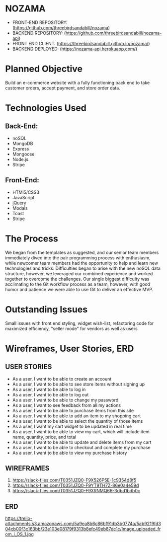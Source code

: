 # NOZAMA
- FRONT-END REPOSITORY: (https://github.com/threebirdsandabill/nozama)
- BACKEND REPOSITORY:  (https://github.com/threebirdsandabill/nozama-api)
- FRONT END CLIENT: (https://threebirdsandabill.github.io/nozama/)
- BACKEND DEPLOYED: (https://nozama-api.herokuapp.com/)


# Planned Objective

Build an e-commerce website with a fully functioning back end to take customer orders, accept payment, and store order data.

# Technologies Used

## Back-End:
- noSQL
- MongoDB
- Express
- Mongoose
- Node.js
- Stripe

## Front-End:
- HTMl5/CSS3
- JavaScript
- jQuery
- Modals
- Toast
- Stripe

# The Process

We began from the templates as suggested, and our senior team members immediately dived into the pair programming process with enthusiasm, while newcomer team members had the opportunity to help and learn new technologies and tricks.  Difficulties began to arise with the new noSQL data structure, however, we leveraged our combined experience and worked together to overcome the challenges.  Our single biggest difficulty was acclimating to the Git workflow process as a team, however, with good humor and patience we were able to use Git to deliver an effective MVP.

# Outstanding Issues

Small issues with front end styling, widget wish-list, refactoring code for maximized efficiency, "seller mode" for vendors as well as users

# Wireframes, User Stories, ERD

## USER STORIES

- As a user, I want to be able to create an account
- As a user, I want to be able to see store items without signing up
- As a user, I want to be able to log in
- As a user, I want to be able to log out
- As a user, I want to be able to change my password
- As a user, I want to see feedback from all my actions
- As a user, I want to be able to purchase items from this site
- As a user, I want to be able to add an item to my shopping cart
- As a user, I want to be able to select the quantity of those items
- As a user, I want my cart widget to be updated in real time
- As a user, I want to be able to view my cart, which will include item name, quantity, price, and total
- As a user, I want to be able to update and delete items from my cart
- As a user, I want to be able to checkout and complete my purchase
- As a user, I want to be able to view my purchase history

## WIREFRAMES

1. https://slack-files.com/T0351JZQ0-F9X526P5E-1c9354d8f5
2. https://slack-files.com/T0351JZQ0-F9YT9TH7Z-86e0a4e59d
3. https://slack-files.com/T0351JZQ0-F9XRNMQ66-3dbd1bdb0c

## ERD

https://trello-attachments.s3.amazonaws.com/5a9ea8b6c86bf91db3b0774a/5ab9219fd304cb00f3c163bb/23e103e08179f9313b8efc49eb87dc1c/Image_uploaded_from_i_OS_1.jpg
